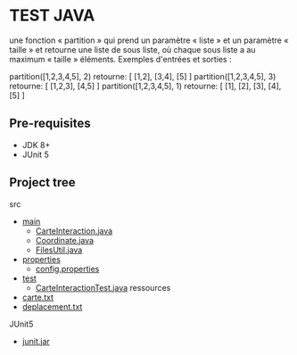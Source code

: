 # TEST JAVA
une fonction « partition » qui prend un paramètre « liste » et un paramètre « taille » et retourne une liste de sous liste, où chaque sous liste a au maximum « taille » éléments.
Exemples d'entrées et sorties : 

partition([1,2,3,4,5], 2) retourne: [ [1,2], [3,4], [5] ]
partition([1,2,3,4,5], 3) retourne: [ [1,2,3], [4,5] ]
partition([1,2,3,4,5], 1) retourne: [ [1], [2], [3], [4], [5] ]

## Pre-requisites
* JDK 8+
* JUnit 5

## Project tree

src
 * [main](src/main)
   * [CarteInteraction.java](src/main/CarteInteraction.java)
   * [Coordinate.java](src/main/Coordinate.java)
   * [FilesUtil.java](src/main/FilesUtil.java)
 * [properties](src/main)
   * [config.properties](src/main/config.properties)
 * [test](src/test)
   * [CarteInteractionTest.java](src/test/CarteInteractionTest.java)
ressources
 * [carte.txt](ressources/carte.txt)
 * [deplacement.txt](ressources/deplacement.txt)

JUnit5
 * [junit.jar](JUnit5/junit.jar)
